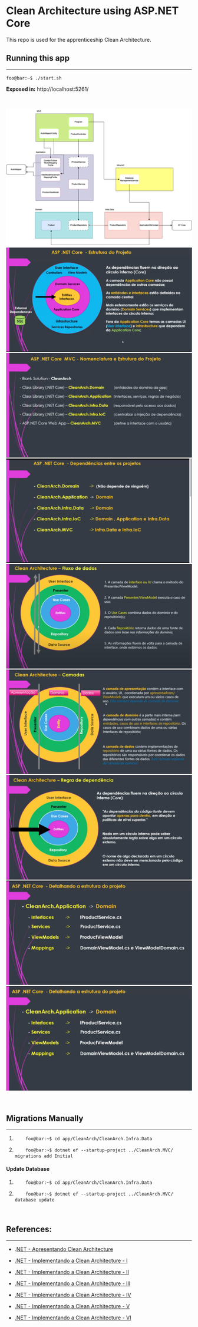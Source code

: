 # Clean Architecture using ASP.NET Core

This repo is used for the apprenticeship Clean Architecture.

## **Running this app**

---

```console
foo@bar:~$ ./start.sh
```
**Exposed in:** http://localhost:5261/

&nbsp;

![Structure](./docs/images/clean-arch-app.png)
![Structure](./docs/images/structure.png)
![Structure](./docs/images/structure-1.png)
![Structure](./docs/images/structure-2.png)
![Structure](./docs/images/structure-3.png)
![Structure](./docs/images/structure-4.png)
![Structure](./docs/images/structure-5.png)
![Structure](./docs/images/structure-6.png)
![Structure](./docs/images/structure-7.png)

&nbsp;

## **Migrations Manually**

---

1. ```console
       foo@bar:~$ cd app/CleanArch/CleanArch.Infra.Data
   ```

2. ```console
       foo@bar:~$ dotnet ef --startup-project ../CleanArch.MVC/ migrations add Initial
   ```

#### **Update Database**

1. ```console
       foo@bar:~$ cd app/CleanArch/CleanArch.Infra.Data
   ```

2. ```console
       foo@bar:~$ dotnet ef --startup-project ../CleanArch.MVC/ database update
   ```

&nbsp;

## **References:**

---

- .[NET - Apresentando Clean Architecture](https://youtube.com/watch?v=ZWfrI5Bu6so&si=EnSIkaIECMiOmarE)

- [.NET - Implementando a Clean Architecture - I](https://youtube.com/watch?v=PjBJznRvJqc&si=EnSIkaIECMiOmarE)

- [.NET - Implementando a Clean Architecture - II](https://youtube.com/watch?v=Ase1mJADt00&si=EnSIkaIECMiOmarE)

- [.NET - Implementando a Clean Architecture - III](https://youtube.com/watch?v=y5Fhq8qxboo&si=EnSIkaIECMiOmarE)

- [.NET - Implementando a Clean Architecture - IV](https://youtu.be/ZnJvhD_LNsQ)

- [.NET - Implementando a Clean Architecture - V](https://youtube.com/watch?v=IGnE16_j8Ro&si=EnSIkaIECMiOmarE)

- [.NET - Implementando a Clean Architecture - VI](https://youtube.com/watch?v=jJmeVWCDIDk&si=EnSIkaIECMiOmarE)

